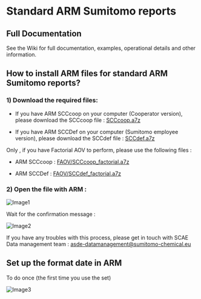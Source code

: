 
# Standard ARM Sumitomo reports

## Full Documentation

See the Wiki for full documentation, examples, operational details and other information.

## How to install ARM files for standard ARM Sumitomo reports?

### 1)	Download the required files: 
-	If you have ARM SCCcoop on your computer (Cooperator version), please download the SCCcoop file : [SCCcoop.a7z](https://github.com/Sumitomo-Chemical-Agro-Europe/ARM-Reports/raw/main/SCCcoop.a7z)

-	If you have ARM SCCDef on your computer (Sumitomo employee version), please download the SCCdef file : [SCCdef.a7z](https://github.com/Sumitomo-Chemical-Agro-Europe/ARM-Reports/raw/main/SCCdef.a7z)

Only , if you have Factorial AOV to perform, please use the following files :
-	ARM SCCcoop :
[FAOV/SCCcoop_factorial.a7z](https://github.com/Sumitomo-Chemical-Agro-Europe/ARM-Reports/raw/main/FAOV/SCCcoop_factorial.a7z)

-	ARM SCCDef : 
[FAOV/SCCdef_factorial.a7z](https://github.com/Sumitomo-Chemical-Agro-Europe/ARM-Reports/raw/main/FAOV/SCCdef_factorial.a7z)

### 2)	Open the file with ARM :

  ![Image1](https://user-images.githubusercontent.com/107858242/207803130-e4e3db81-d76b-442c-ac1c-88314f364f1e.png)


Wait for the confirmation message :


![Image2](https://user-images.githubusercontent.com/107858242/207803780-28ef4d38-b973-43dc-b5ad-d2d17821aac3.png)

If you have any troubles with this process, please get in touch with SCAE Data management team : asde-datamanagement@sumitomo-chemical.eu


## Set up the format date in ARM

To do once (the first time you use the set)

 ![Image3](https://user-images.githubusercontent.com/107858242/207804096-b204e18c-3f76-4aa2-8654-71a003cc1c45.png)


